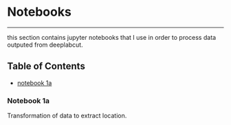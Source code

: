 

# Notebooks
___

this section contains jupyter notebooks that I use in order to process data outputed from deeplabcut.


## Table of Contents
- [notebook 1a](#notebook-1a)




### Notebook 1a

Transformation of data to extract location.

